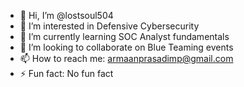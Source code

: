 - 👋 Hi, I’m @lostsoul504
- 👀 I’m interested in Defensive Cybersecurity
- 🌱 I’m currently learning SOC Analyst fundamentals
- 💞️ I’m looking to collaborate on Blue Teaming events
- 📫 How to reach me: armaanprasadimp@gmail.com
- ⚡ Fun fact: No fun fact

<!---
lostsoul504/lostsoul504 is a ✨ special ✨ repository because its `README.md` (this file) appears on your GitHub profile.
You can click the Preview link to take a look at your changes.
--->
